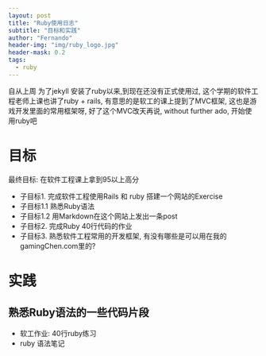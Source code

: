 ```yaml
---
layout: post
title: "Ruby使用日志"
subtitle: "目标和实践"
author: "Fernando"
header-img: "img/ruby_logo.jpg"
header-mask: 0.2
tags:
  - ruby
---
```


自从上周 为了jekyll 安装了ruby以来,到现在还没有正式使用过, 这个学期的软件工程老师上课也讲了ruby + rails, 有意思的是软工的课上提到了MVC框架, 这也是游戏开发里面的常用框架呀, 好了这个MVC改天再说, without further ado, 开始使用ruby吧

# 目标

最终目标:  在软件工程课上拿到95以上高分

-  子目标1. 完成软件工程使用Rails 和 ruby 搭建一个网站的Exercise
-  子目标1.1 熟悉Ruby语法
  - 子目标1.2 用Markdown在这个网站上发出一条post
-  子目标2. 完成Ruby 40行代码的作业
-  子目标3. 熟悉软件工程常用的开发框架, 有没有哪些是可以用在我的gamingChen.com里的?


# 实践
## 熟悉Ruby语法的一些代码片段
- 软工作业: 40行ruby练习
- ruby 语法笔记